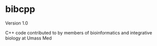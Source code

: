 bibcpp
======
Version 1.0

C++ code contributed to by members of bioinformatics and integrative biology at Umass Med
